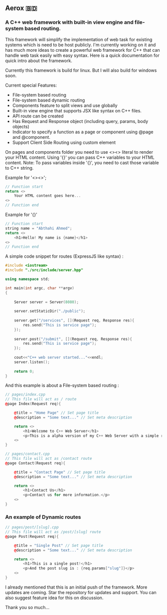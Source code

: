 ## Aerox 🇧🇩
### A C++ web framework with built-in view engine and file-system based routing.

This framework will simplify the implementation of web task for existing systems which is need to be host publicly. I'm currently working on it and has much more ideas to create a powerful web framework for C++ that can handle web task easily with easy syntax. Here is a quick documentation for quick intro about the framework. 

Currently this framework is build for linux. But I will also build for windows soon.

Current special Features:
- File-system based routing
- File-system based dynamic routing
- Components feature to split views and use globally
- Built-in view engine that supports JSX like syntax on C++ files.
- API route can be created
- Has Request and Response object (including query, params, body objects)
- Indicator to specify a function as a page or component using @page and @component.
- Support Client Side Routing using custom element <a-link>

On pages and components folder you need to use <><> literal to render your HTML content. Using '{}' you can pass C++ variables to your HTML content. 
Note: To pass variables inside '{}', you need to cast those variable to C++ string.

Example for '<><>';
```cpp
// Function start
return <>
    Your HTML content goes here...
<>
// Function end
```

Example for '{}'
```cpp
// Function start
string name = "Abthahi Ahmed";
return <>
    <h1>Hello! My name is {name}</h1>
<>
// Function end
```


A simple code snippet for routes (ExpressJS like syntax) : 
```cpp
#include <iostream>
#include "./src/include/server.hpp"

using namespace std;

int main(int argc, char **argv)
{
	
	Server server = Server(8080);
	
	server.setStaticDir("./public");
	
	server.get("/services", [](Request req, Response res){
		res.send("This is service page");
	});
	
	server.post("/submit", [](Request req, Response res){
		res.send("This is service page");
	});
	
	cout<<"C++ web server started..."<<endl;
	server.listen();
	
	return 0;
}
```

And this example is about a File-system based routing : 
```cpp
// pages/index.cpp
// This file will act as / route
@page Index(Request req){

    @title = "Home Page" // Set page title
    @description = "Some text..." // Set meta description

    return <>
        <h1>Welcome to C++ Web Server</h1>
        <p>This is a alpha version of my C++ Web Server with a simple render Engine!</p>
    <>
}
```

```cpp
// pages/contact.cpp
// This file will act as /contact route
@page Contact(Request req){

    @title = "Contact Page" // Set page title
    @description = "Some text..." // Set meta description

    return <>
        <h1>Contact Us</h1>
        <p>Contact us for more information.</p>
    <>
}
```
### An example of Dynamic routes
```cpp
// pages/post/[slug].cpp
// This file will act as /post/[slug] route
@page Post(Request req){

    @title = "Single Post" // Set page title
    @description = "Some text..." // Set meta description

    return <>
        <h1>This is a single post!</h1>
        <p>And the post slug is : {req.params["slug"]}</p>
    <>
}
```

I already mentioned that this is an initial push of the framework. More updates are coming. Star the repository for updates and support. You can also suggest feature idea for this on discussion.

Thank you so much...

